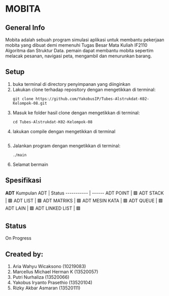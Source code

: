 # MOBITA
## General Info
Mobita adalah sebuah program simulasi aplikasi untuk membantu pekerjaan mobita yang dibuat demi memenuhi Tugas Besar Mata Kuliah IF2110 Algoritma dan Struktur Data. pemain dapat membantu mobita sepertim melacak pesanan, navigasi peta, mengambil dan menurunkan barang.

## Setup
1. buka terminal di directory penyimpanan yang diinginkan
2. Lakukan clone terhadap repository dengan mengetikkan di terminal:
   ```
   git clone https://github.com/YakobusIP/Tubes-Alstrukdat-K02-Kelompok-08.git
   ```
3. Masuk ke folder hasil clone dengan mengetikkan di terminal:
   ```
   cd Tubes-Alstrukdat-K02-Kelompok-08
   ```
4. lakukan compile dengan mengetikkan di terminal
   ```
   
   ```
5. Jalankan program dengan mengetikkan di terminal:
   ```
   ./main
   ```
6. Selamat bermain

## Spesifikasi
**ADT**
Kumpulan ADT                      | Status
-----------                       | ------
ADT POINT                         | :green_square:
ADT STACK                         | :green_square:
ADT LIST                          | :green_square:
ADT MATRIKS                       | :green_square:
ADT MESIN KATA                    | :green_square:
ADT QUEUE                         | :green_square:
ADT LAIN                          | :green_square:
ADT LINKED LIST                   | :green_square:


## Status
On Progress

## Created by:
1. Aria Wahyu Wicaksono	(10219083)
2. Marcellus Michael Herman K	(13520057)
3. Putri Nurhaliza (13520066)
4. Yakobus Iryanto Prasethio (13520104)
5. Rizky Akbar Asmaran (13520111)




